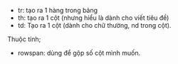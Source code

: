 - tr: tạo ra 1 hàng trong bảng
- th: tạo ra 1 cột (nhưng hiểu là dành cho viết tiêu đề)
- td: Tạo ra 1 cột (dành cho chữ thường, nd trong cột).

Thuộc tính;

- rowspan: dùng để gộp số cột mình muốn.

